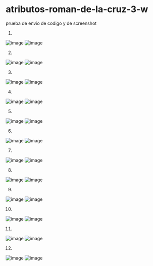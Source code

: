 # atributos-roman-de-la-cruz-3-w
prueba de envio de codigo y de screenshot

1.
![image](https://github.com/user-attachments/assets/ac97d295-3728-4cea-b64c-274b3dc61734)
![image](https://github.com/user-attachments/assets/59206b17-6800-45b8-afd2-1627e8dddeae)

2.
![image](https://github.com/user-attachments/assets/eb63d693-bc21-4c86-af17-bb60347ca3a5)
![image](https://github.com/user-attachments/assets/9f777cee-2077-4283-9acc-e6e2ccbd5975)

3.
![image](https://github.com/user-attachments/assets/bee1fbc2-09fc-47a1-80af-a9b54d04bed9)
![image](https://github.com/user-attachments/assets/1ccc4bea-f0cd-4e75-872e-b1fb1db2c4b8)

4.
![image](https://github.com/user-attachments/assets/c88c9644-6ede-47bc-8bf8-93bb640c9004)
![image](https://github.com/user-attachments/assets/7295060e-50a8-4b08-b68e-c130a6085f7d)

5.
![image](https://github.com/user-attachments/assets/3961bfc0-ea61-4bed-b93b-7f51cae10e7c)
![image](https://github.com/user-attachments/assets/d2e0c86f-349d-4f15-bd8c-c7e7fd65cb9a)

6.
![image](https://github.com/user-attachments/assets/dd0a2d99-6f8e-4f28-915d-1fd93185facb)
![image](https://github.com/user-attachments/assets/26b2200b-6c05-48c5-9602-46c40ffdc40c)

7.
![image](https://github.com/user-attachments/assets/81cb7796-335a-4df6-9ff0-977a585519b4)
![image](https://github.com/user-attachments/assets/f7714033-f16a-4d8b-9a48-b3290991f1a2)

8.
![image](https://github.com/user-attachments/assets/ea166a44-8ef1-427f-8f76-f66bd46aa2a4)
![image](https://github.com/user-attachments/assets/1b13873c-ea46-42d6-a195-2b4fe2467876)

9.
![image](https://github.com/user-attachments/assets/ffa2b305-212c-4507-a323-4efec5d256f8)
![image](https://github.com/user-attachments/assets/598d8815-7f45-4eb4-a6ba-362dff183df7)

10.
![image](https://github.com/user-attachments/assets/c50dd4b9-3056-451d-a7df-1367cec376a7)
![image](https://github.com/user-attachments/assets/e370af70-c909-482c-b223-e474dee0ead0)

11.
![image](https://github.com/user-attachments/assets/32e6b0b8-fceb-4f29-8f34-dee2aa6bf0e3)
![image](https://github.com/user-attachments/assets/a2ea7dbd-faf3-4389-a6c4-e30a053081b2)

12.
![image](https://github.com/user-attachments/assets/22407972-9277-46be-b9c2-7ac1f8a3db21)
![image](https://github.com/user-attachments/assets/69fbe443-aa67-4a66-8a36-ffcc9f2badb6)

